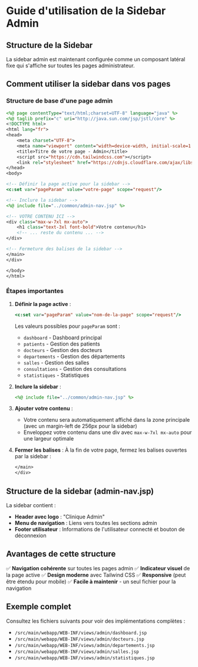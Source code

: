 # Guide d'utilisation de la Sidebar Admin

## Structure de la Sidebar

La sidebar admin est maintenant configurée comme un composant latéral fixe qui s'affiche sur toutes les pages administrateur.

## Comment utiliser la sidebar dans vos pages

### Structure de base d'une page admin

```jsp
<%@ page contentType="text/html;charset=UTF-8" language="java" %>
<%@ taglib prefix="c" uri="http://java.sun.com/jsp/jstl/core" %>
<!DOCTYPE html>
<html lang="fr">
<head>
    <meta charset="UTF-8">
    <meta name="viewport" content="width=device-width, initial-scale=1.0">
    <title>Titre de votre page - Admin</title>
    <script src="https://cdn.tailwindcss.com"></script>
    <link rel="stylesheet" href="https://cdnjs.cloudflare.com/ajax/libs/font-awesome/6.4.0/css/all.min.css">
</head>
<body>

<!-- Définir la page active pour la sidebar -->
<c:set var="pageParam" value="votre-page" scope="request"/>

<!-- Inclure la sidebar -->
<%@ include file="../common/admin-nav.jsp" %>

<!-- VOTRE CONTENU ICI -->
<div class="max-w-7xl mx-auto">
    <h1 class="text-3xl font-bold">Votre contenu</h1>
    <!-- ... reste du contenu ... -->
</div>

<!-- Fermeture des balises de la sidebar -->
</main>
</div>

</body>
</html>
```

### Étapes importantes

1. **Définir la page active** :
   ```jsp
   <c:set var="pageParam" value="nom-de-la-page" scope="request"/>
   ```
   Les valeurs possibles pour `pageParam` sont :
   - `dashboard` - Dashboard principal
   - `patients` - Gestion des patients
   - `docteurs` - Gestion des docteurs
   - `departements` - Gestion des départements
   - `salles` - Gestion des salles
   - `consultations` - Gestion des consultations
   - `statistiques` - Statistiques

2. **Inclure la sidebar** :
   ```jsp
   <%@ include file="../common/admin-nav.jsp" %>
   ```

3. **Ajouter votre contenu** :
   - Votre contenu sera automatiquement affiché dans la zone principale (avec un margin-left de 256px pour la sidebar)
   - Enveloppez votre contenu dans une div avec `max-w-7xl mx-auto` pour une largeur optimale

4. **Fermer les balises** :
   À la fin de votre page, fermez les balises ouvertes par la sidebar :
   ```jsp
   </main>
   </div>
   ```

## Structure de la sidebar (admin-nav.jsp)

La sidebar contient :
- **Header avec logo** : "Clinique Admin"
- **Menu de navigation** : Liens vers toutes les sections admin
- **Footer utilisateur** : Informations de l'utilisateur connecté et bouton de déconnexion

## Avantages de cette structure

✅ **Navigation cohérente** sur toutes les pages admin
✅ **Indicateur visuel** de la page active
✅ **Design moderne** avec Tailwind CSS
✅ **Responsive** (peut être étendu pour mobile)
✅ **Facile à maintenir** - un seul fichier pour la navigation

## Exemple complet

Consultez les fichiers suivants pour voir des implémentations complètes :
- `/src/main/webapp/WEB-INF/views/admin/dashboard.jsp`
- `/src/main/webapp/WEB-INF/views/admin/docteurs.jsp`
- `/src/main/webapp/WEB-INF/views/admin/departements.jsp`
- `/src/main/webapp/WEB-INF/views/admin/salles.jsp`
- `/src/main/webapp/WEB-INF/views/admin/statistiques.jsp`
